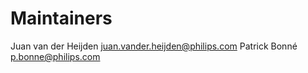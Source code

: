 # Maintainers

Juan van der Heijden <juan.vander.heijden@philips.com>
Patrick Bonné <p.bonne@philips.com>
